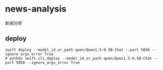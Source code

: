# news-analysis
新闻分析

## deploy

```shell
swift deploy --model_id_or_path qwen/Qwen1.5-0.5B-Chat --port 5050 --ignore_args_error True
# python swift.cli.deploy --model_id_or_path qwen/Qwen1.5-0.5B-Chat --port 5050 --ignore_args_error True
```